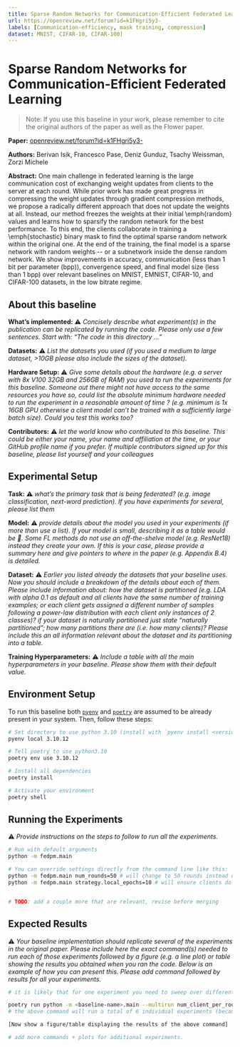 ```yaml
---
title: Sparse Random Networks for Communication-Efficient Federated Learning
url: https://openreview.net/forum?id=k1FHgri5y3-
labels: [Communication-efficiency, mask training, compression]
dataset: MNIST, CIFAR-10, CIFAR-100]
---
```


# Sparse Random Networks for Communication-Efficient Federated Learning

> Note: If you use this baseline in your work, please remember to cite the original authors of the paper as well as the Flower paper.

**Paper:** [openreview.net/forum?id=k1FHgri5y3-](https://openreview.net/forum?id=k1FHgri5y3-)

**Authors:** Berivan Isik, Francesco Pase, Deniz Gunduz, Tsachy Weissman, Zorzi Michele

**Abstract:** One main challenge in federated learning is the large communication cost of exchanging weight updates from clients to the server at each round. While prior work has made great progress in compressing the weight updates through gradient compression methods, we propose a radically different approach that does not update the weights at all. Instead, our method freezes the weights at their initial \emph{random} values and learns how to sparsify the random network for the best performance. To this end, the clients collaborate in training a \emph{stochastic} binary mask to find the optimal sparse random network within the original one. At the end of the training, the final model is a sparse network with random weights -- or a subnetwork inside the dense random network. We show improvements in accuracy, communication (less than 1 bit per parameter (bpp)), convergence speed, and final model size (less than 1 bpp) over relevant baselines on MNIST, EMNIST, CIFAR-10, and CIFAR-100 datasets, in the low bitrate regime.


## About this baseline

**What’s implemented:** :warning: *_Concisely describe what experiment(s) in the publication can be replicated by running the code. Please only use a few sentences. Start with: “The code in this directory …”_*

**Datasets:** :warning: *_List the datasets you used (if you used a medium to large dataset, >10GB please also include the sizes of the dataset)._*

**Hardware Setup:** :warning: *_Give some details about the hardware (e.g. a server with 8x V100 32GB and 256GB of RAM) you used to run the experiments for this baseline. Someone out there might not have access to the same resources you have so, could list the absolute minimum hardware needed to run the experiment in a reasonable amount of time ? (e.g. minimum is 1x 16GB GPU otherwise a client model can’t be trained with a sufficiently large batch size). Could you test this works too?_*

**Contributors:** :warning: *_let the world know who contributed to this baseline. This could be either your name, your name and affiliation at the time, or your GitHub profile name if you prefer. If multiple contributors signed up for this baseline, please list yourself and your colleagues_*


## Experimental Setup

**Task:** :warning: *_what’s the primary task that is being federated? (e.g. image classification, next-word prediction). If you have experiments for several, please list them_*

**Model:** :warning: *_provide details about the model you used in your experiments (if more than use a list). If your model is small, describing it as a table would be :100:. Some FL methods do not use an off-the-shelve model (e.g. ResNet18) instead they create your own. If this is your case, please provide a summary here and give pointers to where in the paper (e.g. Appendix B.4) is detailed._*

**Dataset:** :warning: *_Earlier you listed already the datasets that your baseline uses. Now you should include a breakdown of the details about each of them. Please include information about: how the dataset is partitioned (e.g. LDA with alpha 0.1 as default and all clients have the same number of training examples; or each client gets assigned a different number of samples following a power-law distribution with each client only instances of 2 classes)? if  your dataset is naturally partitioned just state “naturally partitioned”; how many partitions there are (i.e. how many clients)? Please include this an all information relevant about the dataset and its partitioning into a table._*

**Training Hyperparameters:** :warning: *_Include a table with all the main hyperparameters in your baseline. Please show them with their default value._*


## Environment Setup

To run this baseline both [`pyenv`](https://github.com/pyenv/pyenv) and [`poetry`](https://python-poetry.org/docs/) are assumed to be already present in your system. Then, follow these steps:

```bash
# Set directory to use python 3.10 (install with `pyenv install <version>` if you don't have it)
pyenv local 3.10.12

# Tell poetry to use python3.10
poetry env use 3.10.12

# Install all dependencies
poetry install

# Activate your environment
poetry shell

```

## Running the Experiments

:warning: _Provide instructions on the steps to follow to run all the experiments._
```bash  
# Run with default arguments
python -m fedpm.main

# You can override settings directly from the command line like this:
python -m fedpm.main num_rounds=50 # will change to 50 rounds instead of the defaults
python -m fedpm.main strategy.local_epochs=10 # will ensure clients do 10 local epochs instead of the default


# TODO: add a couple more that are relevant, revise before merging
```


## Expected Results

:warning: _Your baseline implementation should replicate several of the experiments in the original paper. Please include here the exact command(s) needed to run each of those experiments followed by a figure (e.g. a line plot) or table showing the results you obtained when you ran the code. Below is an example of how you can present this. Please add command followed by results for all your experiments._

```bash
# it is likely that for one experiment you need to sweep over different hyperparameters. You are encouraged to use Hydra's multirun functionality for this. This is an example of how you could achieve this for some typical FL hyperparameteres

poetry run python -m <baseline-name>.main --multirun num_client_per_round=5,10,50 dataset=femnist,cifar10
# the above command will run a total of 6 individual experiments (because 3client_configs x 2datasets = 6 -- you can think of it as a grid).

[Now show a figure/table displaying the results of the above command]

# add more commands + plots for additional experiments.
```

